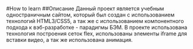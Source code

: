 #How to learn
##Описание
Данный проект является учебным одностраничным сайтом, который был создан с использованием технологий HTML3/CSS5,
а так же с использованием компонентного подхода к вэб-разработке - парадигмы БЭМ.
В проекте использована технология построения сеток flex, использованы элементы iframe для вставки видео, а так же использована анимация. 
